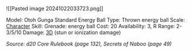 ![[Pasted image 20241022033723.png]]

Model: Otoh Gunga Standard Energy Ball
Type: Thrown energy ball
Scale: <u>Character</u>
Skill: Grenade: energy ball
Cost: 20
Availability: 3, R
Range: 2-3/5/10
Damage: <u>3D</u> (stun or ionization damage)

*Source: d20 Core Rulebook (page 132), Secrets of Naboo (page 49)*